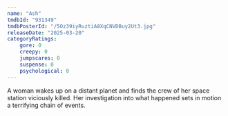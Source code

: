 ```yaml
---
name: "Ash"
tmdbId: "931349"
tmdbPosterId: "/5Oz39iyRuztiA8XqCNVDBuy2Ut3.jpg"
releaseDate: "2025-03-20"
categoryRatings:
    gore: 0
    creepy: 0
    jumpscares: 0
    suspense: 0
    psychological: 0
---
```

A woman wakes up on a distant planet and finds the crew of her space station viciously killed. Her investigation into what happened sets in motion a terrifying chain of events.
